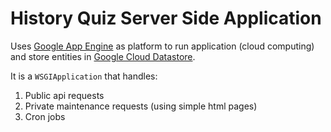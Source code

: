 # History Quiz Server Side Application
Uses [Google App Engine](en.wikipedia.org/wiki/Google_App_Engine) as platform to run application (cloud computing) and store entities in [Google Cloud Datastore](https://en.wikipedia.org/wiki/Google_Cloud_Datastore).

It is a `WSGIApplication` that handles:
1) Public api requests
2) Private maintenance requests (using simple html pages)
3) Cron jobs
